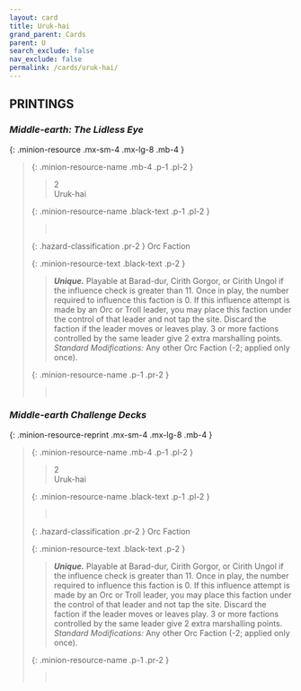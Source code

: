 ```yaml
---
layout: card
title: Uruk-hai
grand_parent: Cards
parent: U
search_exclude: false
nav_exclude: false
permalink: /cards/uruk-hai/
---
```


## PRINTINGS


### _Middle-earth: The Lidless Eye_

{: .minion-resource .mx-sm-4 .mx-lg-8 .mb-4 }
> {: .minion-resource-name .mb-4 .p-1 .pl-2 }
> > <div class="hazard-mp">2</div>
> > <div class="card-name">Uruk-hai</div>
>
> {: .minion-resource-name .black-text .p-1 .pl-2 }
> > &nbsp;
>
> {: .hazard-classification .pr-2 }
> Orc Faction
>
> {: .minion-resource-text .black-text .p-2 }
> > _**Unique.**_ Playable at Barad-dur, Cirith Gorgor, or Cirith Ungol if the influence check is greater than 11. Once in play, the number required to influence this faction is 0. If this influence attempt is made by an Orc or Troll leader, you may place this faction under the control of that leader and not tap the site. Discard the faction if the leader moves or leaves play. 3 or more factions controlled by the same leader give 2 extra marshalling points. <br>_Standard Modifications:_ Any other Orc Faction (-2; applied only once).   
> 
> {: .minion-resource-name .p-1 .pr-2 }
> > <div class="card-shield"></div>
> > <div class="card-corruption-white">&nbsp;</div>

### _Middle-earth Challenge Decks_

{: .minion-resource-reprint .mx-sm-4 .mx-lg-8 .mb-4 }
> {: .minion-resource-name .mb-4 .p-1 .pl-2 }
> > <div class="hazard-mp">2</div>
> > <div class="card-name">Uruk-hai</div>
>
> {: .minion-resource-name .black-text .p-1 .pl-2 }
> > &nbsp;
>
> {: .hazard-classification .pr-2 }
> Orc Faction
>
> {: .minion-resource-text .black-text .p-2 }
> > _**Unique.**_ Playable at Barad-dur, Cirith Gorgor, or Cirith Ungol if the influence check is greater than 11. Once in play, the number required to influence this faction is 0. If this influence attempt is made by an Orc or Troll leader, you may place this faction under the control of that leader and not tap the site. Discard the faction if the leader moves or leaves play. 3 or more factions controlled by the same leader give 2 extra marshalling points. <br>_Standard Modifications:_ Any other Orc Faction (-2; applied only once).   
> 
> {: .minion-resource-name .p-1 .pr-2 }
> > <div class="card-shield"></div>
> > <div class="card-corruption-white">&nbsp;</div>
